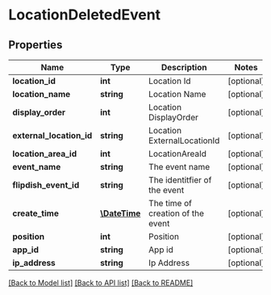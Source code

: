 # LocationDeletedEvent

## Properties
Name | Type | Description | Notes
------------ | ------------- | ------------- | -------------
**location_id** | **int** | Location Id | [optional] 
**location_name** | **string** | Location Name | [optional] 
**display_order** | **int** | Location DisplayOrder | [optional] 
**external_location_id** | **string** | Location ExternalLocationId | [optional] 
**location_area_id** | **int** | LocationAreaId | [optional] 
**event_name** | **string** | The event name | [optional] 
**flipdish_event_id** | **string** | The identitfier of the event | [optional] 
**create_time** | [**\DateTime**](\DateTime.md) | The time of creation of the event | [optional] 
**position** | **int** | Position | [optional] 
**app_id** | **string** | App id | [optional] 
**ip_address** | **string** | Ip Address | [optional] 

[[Back to Model list]](../README.md#documentation-for-models) [[Back to API list]](../README.md#documentation-for-api-endpoints) [[Back to README]](../README.md)


